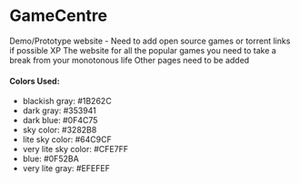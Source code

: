 # GameCentre
Demo/Prototype website - Need to add open source games or torrent links if possible XP
The website for all the popular games you need to take a break from your monotonous life
Other pages need to be added

#### Colors Used:
- blackish gray: #1B262C
- dark gray: #353941
- dark blue: #0F4C75
- sky color: #3282B8
- lite sky color: #64C9CF
- very lite sky color: #CFE7FF
- blue: #0F52BA
- very lite gray: #EFEFEF